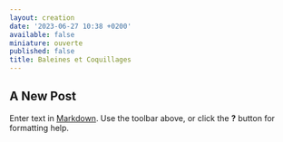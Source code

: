 ```yaml
---
layout: creation
date: '2023-06-27 10:38 +0200'
available: false
miniature: ouverte
published: false
title: Baleines et Coquillages
---
```

## A New Post

Enter text in [Markdown](http://daringfireball.net/projects/markdown/). Use the toolbar above, or click the **?** button for formatting help.
